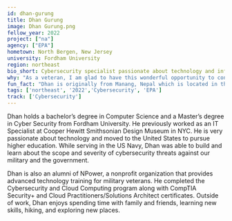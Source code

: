 ```yaml
---
id: dhan-gurung
title: Dhan Gurung
image: Dhan Gurung.png
fellow_year: 2022
project: ["na"]
agency: ["EPA"]
hometown: North Bergen, New Jersey
university: Fordham University
region: northeast
bio_short: Cybersecurity specialist passionate about technology and information security
why: "As a veteran, I am glad to have this wonderful opportunity to continue to serve my country and protect our digital assets as a Cyber fellow." 
fun_fact: "Dhan is originally from Manang, Nepal which is located in the Annapurna mountain range - famous for the Annapurna Circuit Trek."
tags: ['northeast', '2022','Cybersecurity', 'EPA']
track: ['Cybersecurity']
---
```


Dhan holds a bachelor’s degree in Computer Science and a Master’s degree in Cyber Security from Fordham University. He previously worked as an IT Specialist at Cooper Hewitt Smithsonian Design Museum in NYC. He is very passionate about technology and moved to the United States to pursue higher education. While serving in the US Navy, Dhan was able to build and learn about the scope and severity of cybersecurity threats against our military and the government.  

Dhan is also an alumni of NPower, a nonprofit organization that provides advanced technology training for military veterans. He completed the Cybersecurity and Cloud Computing program along with CompTIA Security+ and Cloud Practitioners/Solutions Architect certificates. Outside of work, Dhan enjoys spending time with family and friends, learning new skills, hiking, and exploring new places.
